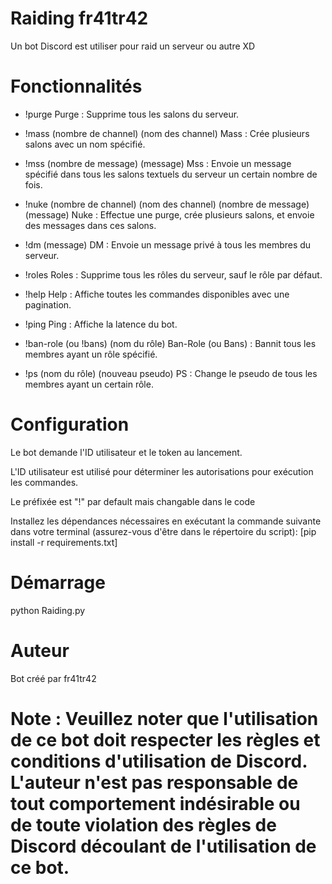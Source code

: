 
# Raiding fr41tr42 # 

Un bot Discord est utiliser pour raid un serveur ou autre XD

# Fonctionnalités

- !purge
Purge : Supprime tous les salons du serveur.

- !mass (nombre de channel) (nom des channel)
Mass : Crée plusieurs salons avec un nom spécifié.

- !mss (nombre de message) (message)
Mss : Envoie un message spécifié dans tous les salons textuels du serveur un certain nombre de fois.


- !nuke (nombre de channel) (nom des channel) (nombre de message) (message)
Nuke : Effectue une purge, crée plusieurs salons, et envoie des messages dans ces salons.


- !dm (message)
DM : Envoie un message privé à tous les membres du serveur.


- !roles
Roles : Supprime tous les rôles du serveur, sauf le rôle par défaut.


- !help
Help : Affiche toutes les commandes disponibles avec une pagination.


- !ping
Ping : Affiche la latence du bot.


- !ban-role (ou !bans) (nom du rôle)
Ban-Role (ou Bans) : Bannit tous les membres ayant un rôle spécifié.


- !ps (nom du rôle) (nouveau pseudo)
PS : Change le pseudo de tous les membres ayant un certain rôle.

# Configuration

Le bot demande l'ID utilisateur et le token au lancement.

L'ID utilisateur est utilisé pour déterminer les autorisations pour exécution les commandes.

Le préfixée est "!" par default mais changable dans le code 

Installez les dépendances nécessaires en exécutant la commande suivante dans votre terminal 
(assurez-vous d'être dans le répertoire du script):
 [pip install -r requirements.txt]

# Démarrage

python Raiding.py

# Auteur

Bot créé par fr41tr42

# Note : Veuillez noter que l'utilisation de ce bot doit respecter les règles et conditions d'utilisation de Discord. L'auteur n'est pas responsable de tout comportement indésirable ou de toute violation des règles de Discord découlant de l'utilisation de ce bot. #
